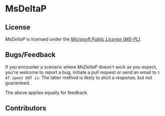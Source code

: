 # MsDeltaP

## License

*MsDeltaP* is licensed under the [*Microsoft Public License (MS-PL)*](http://www.microsoft.com/en-us/openness/licenses.aspx).

## Bugs/Feedback

If you encounter a scenario where *MsDeltaP* doesn't work as you expect, you're welcome to report a bug, initiate a pull request or send an email to `t AT speot DOT is`. The latter method is likely to elicit a response, but not guaranteed.

The above applies equally for feedback.

## Contributors
